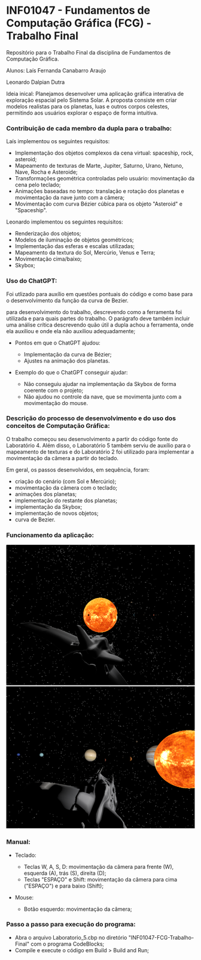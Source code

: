 # INF01047 - Fundamentos de Computação Gráfica (FCG) - Trabalho Final
Repositório para o Trabalho Final da disciplina de Fundamentos de Computação Gráfica.

Alunos: 
Laís Fernanda Canabarro Araujo

Leonardo Dalpian Dutra

Ideia inical: Planejamos desenvolver uma aplicação gráfica interativa de exploração espacial pelo Sistema Solar. A proposta consiste em criar modelos realistas para os planetas, luas e outros corpos celestes, permitindo aos usuários explorar o espaço de forma intuitiva. 

### Contribuição de cada membro da dupla para o trabalho:

Laís implementou os seguintes requisitos:

  - Implementação dos objetos complexos da cena virtual: spaceship, rock, asteroid;
  - Mapeamento de texturas de Marte, Jupiter, Saturno, Urano, Netuno, Nave, Rocha e Asteroide;
  - Transformações geométrica controladas pelo usuário: movimentação da cena pelo teclado;
  - Animações baseadas no tempo: translação e rotação dos planetas e movimentação da nave junto com a câmera;
  - Movimentação com curva Bézier cúbica para os objeto "Asteroid" e "Spaceship".

Leonardo implementou os seguintes requisitos:

  - Renderização dos objetos;
  - Modelos de iluminação de objetos geométricos;
  - Implementação das esferas e escalas utilizadas;
  - Mapeamento da textura do Sol, Mercúrio, Venus e Terra;
  - Movimentação cima/baixo;
  - Skybox;

### Uso do ChatGPT: 
Foi utlizado para auxílio em questões pontuais do código e como base para o desenvolvimento da função da curva de Bezier.

 para desenvolvimento do trabalho, descrevendo como a ferramenta foi utilizada e para quais partes do trabalho. O parágrafo deve também incluir uma análise crítica descrevendo quão útil a dupla achou a ferramenta, onde ela auxiliou e onde ela não auxiliou adequadamente;

- Pontos em que o ChatGPT ajudou:
  - Implementação da curva de Bézier;
  - Ajustes na animação dos planetas.

- Exemplo do que o ChatGPT conseguir ajudar:
  - Não conseguiu ajudar na implementação da Skybox de forma coerente com o projeto;
  - Não ajudou no controle da nave, que se movimenta junto com a movimentação do mouse.

### Descrição do processo de desenvolvimento e do uso dos conceitos de Computação Gráfica:
O trabalho começou seu desenvolvimento a partir do código fonte do Laboratório 4. Além disso, o Laboratório 5 também serviu de auxílio para o mapeamento de texturas e do Laboratório 2 foi utilizado para implementar a movimentação da câmera a partir do teclado.

Em  geral, os passos desenvolvidos, em sequência, foram:
  - criação do cenário (com Sol e Mercúrio);
  - movimentação da câmera com o teclado;
  - animações dos planetas;
  - implementação do restante dos planetas;
  - implementação da Skybox;
  - implementação de novos objetos;
  - curva de Bezier.

### Funcionamento da aplicação:
![Cenário inicial](images/cap1.png)
![Vizualização dos planetas](images/cap2.png)
    
### Manual:
- Teclado:
  - Teclas W, A, S, D: movimentação da câmera para frente (W), esquerda (A), trás (S), direita (D);
  - Teclas "ESPAÇO" e Shift: movimentação da câmera para cima ("ESPAÇO") e para baixo (Shift);

- Mouse:
  -  Botão esquerdo: movimentação da câmera;

### Passo a passo para execução do programa:
- Abra o arquivo Laboratorio_5.cbp no diretório "INF01047-FCG-Trabalho-Final" com o programa CodeBlocks;
- Compile e execute o código em Build > Build and Run;
  
  
